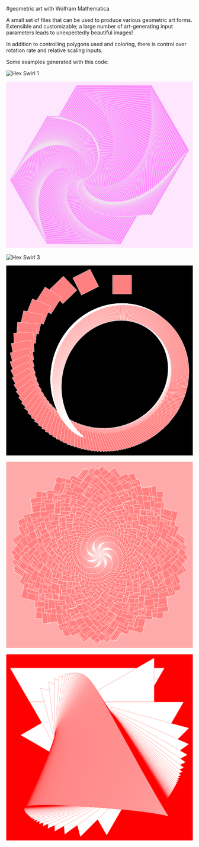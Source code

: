 #geometric art with Wolfram Mathematica

A small set of files that can be used to produce various geometric art forms.
Extensible and customizable; a large number of art-generating input parameters leads to unexpectedly beautiful images!

In addition to controlling polygons used and coloring, there is control over rotation rate and relative scaling inputs.

Some examples generated with this code:

![Hex Swirl 1](images/hexSwirl28.png)

![Hex Swirl 2](images/hexSwirl44.png)

![Hex Swirl 3](images/hexSwirl45.png)

![Quad Swirl 1](images/quadSwirl29.png)

![Quad Swirl 2](images/quadSwirl8.png)

![Triangle Swirl 1](images/triSwirl12.png)